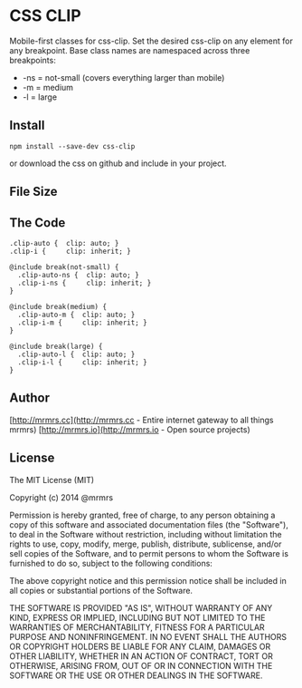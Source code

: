 # CSS CLIP

  Mobile-first classes for css-clip.
  Set the desired css-clip on any element for any breakpoint.
  Base class names are namespaced across three breakpoints:

*  -ns = not-small (covers everything larger than mobile)
*  -m  = medium
*  -l  = large

## Install
```
npm install --save-dev css-clip
```
or download the css on github and include in your project.

## File Size


## The Code
```
.clip-auto {  clip: auto; }
.clip-i {     clip: inherit; }

@include break(not-small) {
  .clip-auto-ns {  clip: auto; }
  .clip-i-ns {     clip: inherit; }
}

@include break(medium) {
  .clip-auto-m {  clip: auto; }
  .clip-i-m {     clip: inherit; }
}

@include break(large) {
  .clip-auto-l {  clip: auto; }
  .clip-i-l {     clip: inherit; }
}

```

## Author

[http://mrmrs.cc](http://mrmrs.cc - Entire internet gateway to all things mrmrs)
[http://mrmrs.io](http://mrmrs.io - Open source projects)

## License

The MIT License (MIT)

Copyright (c) 2014 @mrmrs

Permission is hereby granted, free of charge, to any person obtaining a copy
of this software and associated documentation files (the "Software"), to deal
in the Software without restriction, including without limitation the rights
to use, copy, modify, merge, publish, distribute, sublicense, and/or sell
copies of the Software, and to permit persons to whom the Software is
furnished to do so, subject to the following conditions:

The above copyright notice and this permission notice shall be included in
all copies or substantial portions of the Software.

THE SOFTWARE IS PROVIDED "AS IS", WITHOUT WARRANTY OF ANY KIND, EXPRESS OR
IMPLIED, INCLUDING BUT NOT LIMITED TO THE WARRANTIES OF MERCHANTABILITY,
FITNESS FOR A PARTICULAR PURPOSE AND NONINFRINGEMENT. IN NO EVENT SHALL THE
AUTHORS OR COPYRIGHT HOLDERS BE LIABLE FOR ANY CLAIM, DAMAGES OR OTHER
LIABILITY, WHETHER IN AN ACTION OF CONTRACT, TORT OR OTHERWISE, ARISING FROM,
OUT OF OR IN CONNECTION WITH THE SOFTWARE OR THE USE OR OTHER DEALINGS IN
THE SOFTWARE.

